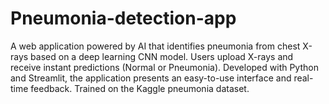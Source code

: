 # Pneumonia-detection-app
A web application powered by AI that identifies pneumonia from chest X-rays based on a deep learning CNN model. Users upload X-rays and receive instant predictions (Normal or Pneumonia). Developed with Python and Streamlit, the application presents an easy-to-use interface and real-time feedback. Trained on the Kaggle pneumonia dataset.
